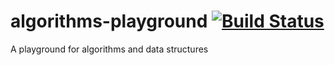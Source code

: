 # algorithms-playground [![Build Status](https://travis-ci.com/aconsuegra/algorithms-playground.svg?branch=master)](https://travis-ci.com/aconsuegra/algorithms-playground.svg)
A playground for algorithms and data structures
